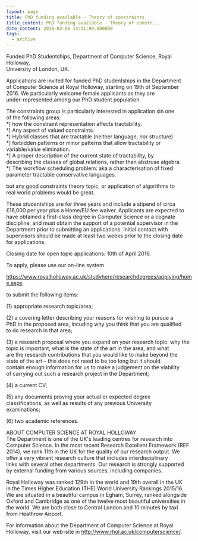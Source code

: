 ```yaml
---
layout: page
title: PhD funding available - Theory of constraints
title_content: PhD funding available - Theory of constr...
date_content: 2016-03-08 14:51:09.000000
tags:
  - archive
---
```

Funded PhD Studentships, Department of Computer Science, Royal Holloway,  
University of London, UK.  
  
Applications are invited for funded PhD studentships in the Department  
of Computer Science at Royal Holloway, starting on 19th of September  
2016\. We particularly welcome female applicants as they are  
under-represented among our PhD student population.  
  
The constraints group is particularly interested in application sin one  
of the following areas:  
*) how the constraint representation affects tractability.  
*) Any aspect of valued constraints.  
*) Hybrid classes that are tractable (neither language, nor structure)  
*) forbidden patterns or minor patterns that allow tractability or  
variable/value elimination.  
*) A proper description of the current state of tractability, by  
describing the classes of global relations, rather than abstruse algebra.  
*) The workflow scheduling problem: aka a characterisation of fixed  
parameter tractable conservative languages.  
  
but any good constraints theory topic, or application of algorithms to  
real world problems would be great.  
  
These studentships are for three years and include a stipend of circa  
£16,000 per year plus a Home/EU fee waiver. Applicants are expected to  
have obtained a first-class degree in Computer Science or a cognate  
discipline, and must obtain the support of a potential supervisor in the  
Department prior to submitting an applications. Initial contact with  
supervisors should be made at least two weeks prior to the closing date  
for applications.  
  
Closing date for open topic applications: 10th of April 2016.  
  
To apply, please use our on-line system  
  
<https://www.royalholloway.ac.uk/studyhere/researchdegrees/applying/home.aspx>  
  
to submit the following items:  
  
(1) appropriate research topic/area;  
  
(2) a covering letter describing your reasons for wishing to pursue a  
PhD in the proposed area, incuding why you think that you are qualified  
to do research in that area;  
  
(3) a research proposal where you expand on your research topic: why the  
topic is important, what is the state of the art in the area, and what  
are the research contributions that you would like to make beyond the  
state of the art – this does not need to be too long but it should  
contain enough information for us to make a judgement on the viability  
of carrying out such a research project in the Department;  
  
(4) a current CV;  
  
(5) any documents proving your actual or expected degree  
classifications, as well as results of any previous University  
examinations;  
  
(6) two academic references.  
  
ABOUT COMPUTER SCIENCE AT ROYAL HOLLOWAY  
The Department is one of the UK's leading centres for research into  
Computer Science. In the most recent Research Excellent Framework (REF  
2014), we rank 11th in the UK for the quality of our research output. We  
offer a very vibrant research culture that includes interdisciplinary  
links with several other departments. Our research is strongly supported  
by external funding from various sources, including companies.  
  
Royal Holloway was ranked 129th in the world and 19th overall in the UK  
in the Times Higher Education (THE) World University Rankings 2015/16.  
We are situated in a beautiful campus in Egham, Surrey, ranked alongside  
Oxford and Cambridge as one of the twelve most beautiful universities in  
the world. We are both close to Central London and 10 minutes by taxi  
from Heathrow Airport.  
  
For information about the Department of Computer Science at Royal  
Holloway, visit our web-site in <http://www.rhul.ac.uk/computerscience/>.

